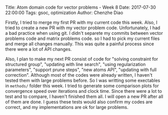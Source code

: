 Title: Atom domain code for vector problems - Week 8
Date: 2017-07-30 22:00:00
Tags: gsoc, optimization
Author: Chenzhe Diao

Firstly, I tried to merge my first PR with my current code this week. Also, I tried to create a new PR with my vector problem code. Unfortunately, I had a bad practice when using git. I didn't separete my commits between vector problems code and matrix problems code. so I had to pick my current files and merge all changes manually. This was quite a painful process since there were a lot of API changes.

Also, I plan to make my next PR consist of code for "solving constraint for structured group", "updating with line search", "using regularization parameters", "support prune steps", "new atoms API", "updating with full correction". Although most of the codes were already written, I haven't tested them with large problems before. So I was writting some exectables in `methods/` folder this week. I tried to generate some comparison plots for convergence speed over iterations and clock time. Since there were a lot to test and to compare, I haven't finished them all. I will open a new PR after all of them are done. I guess these tests would also confirm my codes are correct, and my implementations are ok for large problems.